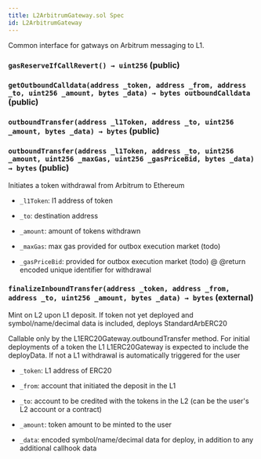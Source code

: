 ```yaml
---
title: L2ArbitrumGateway.sol Spec
id: L2ArbitrumGateway
---
```


Common interface for gatways on Arbitrum messaging to L1.

### `gasReserveIfCallRevert() → uint256` (public)

### `getOutboundCalldata(address _token, address _from, address _to, uint256 _amount, bytes _data) → bytes outboundCalldata` (public)

### `outboundTransfer(address _l1Token, address _to, uint256 _amount, bytes _data) → bytes` (public)

### `outboundTransfer(address _l1Token, address _to, uint256 _amount, uint256 _maxGas, uint256 _gasPriceBid, bytes _data) → bytes` (public)

Initiates a token withdrawal from Arbitrum to Ethereum

- `_l1Token`: l1 address of token

- `_to`: destination address

- `_amount`: amount of tokens withdrawn

- `_maxGas`: max gas provided for outbox execution market (todo)

- `_gasPriceBid`: provided for outbox execution market (todo)
  @ @return encoded unique identifier for withdrawal

### `finalizeInboundTransfer(address _token, address _from, address _to, uint256 _amount, bytes _data) → bytes` (external)

Mint on L2 upon L1 deposit.
If token not yet deployed and symbol/name/decimal data is included, deploys StandardArbERC20

Callable only by the L1ERC20Gateway.outboundTransfer method. For initial deployments of a token the L1 L1ERC20Gateway
is expected to include the deployData. If not a L1 withdrawal is automatically triggered for the user

- `_token`: L1 address of ERC20

- `_from`: account that initiated the deposit in the L1

- `_to`: account to be credited with the tokens in the L2 (can be the user's L2 account or a contract)

- `_amount`: token amount to be minted to the user

- `_data`: encoded symbol/name/decimal data for deploy, in addition to any additional callhook data
